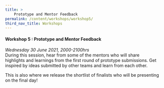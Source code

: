 ```yaml
---
title: >
    Prototype and Mentor Feedback
permalink: /content/workshops/workshop5/
third_nav_title: Workshops
---
```


#### Workshop 5 : Prototype and Mentor Feedback
*Wednesday 30 June 2021, 2000-2100hrs*<br>
During this session, hear from some of the mentors who will share highlights and learnings from the first round of prototype submissions. Get inspired by ideas submitted by other teams and learn from each other.

This is also where we release the shortlist of finalists who will be presenting on the final day! 
